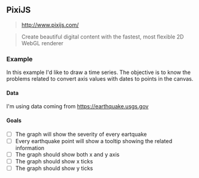 ## PixiJS

> http://www.pixijs.com/

> Create beautiful digital content with the fastest, most flexible 2D
> WebGL renderer

### Example

In this example I'd like to draw a time series. The objective is to
know the problems related to convert axis values with dates to points
in the canvas.

#### Data

I'm using data coming from https://earthquake.usgs.gov

#### Goals

- [ ] The graph will show the severity of every eartquake
- [ ] Every earthquake point will show a tooltip showing the related
  information
- [ ] The graph should show both x and y axis
- [ ] The graph should show x ticks
- [ ] The graph should show y ticks
